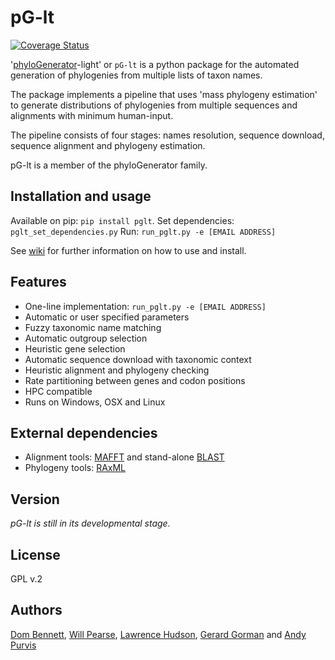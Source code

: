 # pG-lt
[![Coverage Status](https://coveralls.io/repos/DomBennett/pG-lt/badge.svg?branch=master)](https://coveralls.io/r/DomBennett/pG-lt?branch=master)

'[phyloGenerator][pG]-light' or `pG-lt` is a python package for the automated
generation of phylogenies from multiple lists of taxon names.

The package implements a pipeline that uses 'mass phylogeny estimation' to
generate distributions of phylogenies from multiple sequences and alignments
with minimum human-input.

The pipeline consists of four stages: names resolution, sequence download,
sequence alignment and phylogeny estimation.

pG-lt is a member of the phyloGenerator family.

## Installation and usage

Available on pip: `pip install pglt`.
Set dependencies: `pglt_set_dependencies.py`
Run: `run_pglt.py -e [EMAIL ADDRESS]`

See [wiki][wiki] for further information on how to use and install.

## Features

* One-line implementation: `run_pglt.py -e [EMAIL ADDRESS]`
* Automatic or user specified parameters
* Fuzzy taxonomic name matching
* Automatic outgroup selection
* Heuristic gene selection
* Automatic sequence download with taxonomic context
* Heuristic alignment and phylogeny checking
* Rate partitioning between genes and codon positions
* HPC compatible
* Runs on Windows, OSX and Linux

## External dependencies

* Alignment tools: [MAFFT][mafft] and stand-alone [BLAST][blast]
* Phylogeny tools: [RAxML][raxml]

## Version

*pG-lt is still in its developmental stage.*

## License

GPL v.2

## Authors
[Dom Bennett][db], [Will Pearse][wp], [Lawrence Hudson][lh],
[Gerard Gorman][gg] and [Andy Purvis][ap]

<!-- References -->
[db]: https://github.com/DomBennett
[wp]: https://github.com/willpearse
[lh]: https://github.com/quicklizard99
[gg]: https://github.com/ggorman
[ap]: https://github.com/AndyPurvis
[pG]: http://willpearse.github.io/phyloGenerator/
[wiki]: https://github.com/DomBennett/pG-lt/wiki
[mafft]: http://mafft.cbrc.jp/alignment/software/
[raxml]: https://github.com/stamatak/standard-RAxML
[blast]: http://blast.ncbi.nlm.nih.gov/Blast.cgi?PAGE_TYPE=BlastDocs&DOC_TYPE=Download
